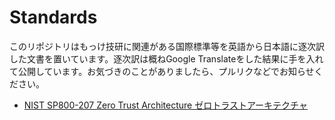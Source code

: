 # Standards

このリポジトリはもっけ技研に関連がある国際標準等を英語から日本語に逐次訳した文書を置いています。逐次訳は概ねGoogle Translateをした結果に手を入れて公開しています。お気づきのことがありましたら、プルリクなどでお知らせください。

* [NIST SP800-207 Zero Trust Architecture ゼロトラストアーキテクチャ](https://github.com/mocketech/Standards/blob/master/NIST-SP800-207/NIST-SP800-207.md)

